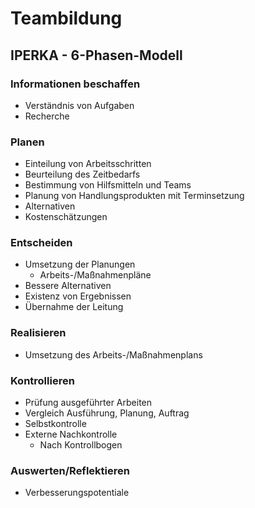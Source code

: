 # Teambildung

## IPERKA - 6-Phasen-Modell

### Informationen beschaffen
- Verständnis von Aufgaben
- Recherche

### Planen
- Einteilung von Arbeitsschritten
- Beurteilung des Zeitbedarfs
- Bestimmung von Hilfsmitteln und Teams
- Planung von Handlungsprodukten mit Terminsetzung
- Alternativen
- Kostenschätzungen

### Entscheiden
- Umsetzung der Planungen
  - Arbeits-/Maßnahmenpläne
- Bessere Alternativen
- Existenz von Ergebnissen
- Übernahme der Leitung

### Realisieren
- Umsetzung des Arbeits-/Maßnahmenplans

### Kontrollieren
- Prüfung ausgeführter Arbeiten
- Vergleich Ausführung, Planung, Auftrag
- Selbstkontrolle
- Externe Nachkontrolle
  - Nach Kontrollbogen
 
### Auswerten/Reflektieren
- Verbesserungspotentiale

